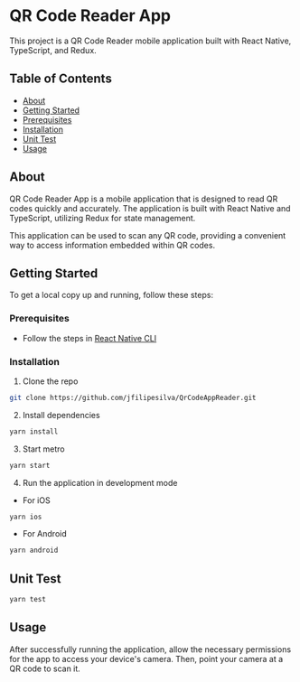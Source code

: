 # QR Code Reader App

This project is a QR Code Reader mobile application built with React Native, TypeScript, and Redux.

## Table of Contents

- [About](#about)
- [Getting Started](#getting-started)
- [Prerequisites](#prerequisites)
- [Installation](#installation)
- [Unit Test](#unit-test)
- [Usage](#usage)

## About

QR Code Reader App is a mobile application that is designed to read QR codes quickly and accurately. The application is built with React Native and TypeScript, utilizing Redux for state management.

This application can be used to scan any QR code, providing a convenient way to access information embedded within QR codes.

## Getting Started

To get a local copy up and running, follow these steps:

### Prerequisites

- Follow the steps in [React Native CLI](https://reactnative.dev/docs/environment-setup)

### Installation

1. Clone the repo

```sh
git clone https://github.com/jfilipesilva/QrCodeAppReader.git
```

2. Install dependencies

```sh
yarn install
```

3. Start metro

```sh
yarn start
```

4. Run the application in development mode

- For iOS

```sh
yarn ios
```

- For Android

```sh
yarn android
```

## Unit Test

```sh
yarn test
```

## Usage

After successfully running the application, allow the necessary permissions for the app to access your device's camera. Then, point your camera at a QR code to scan it.
